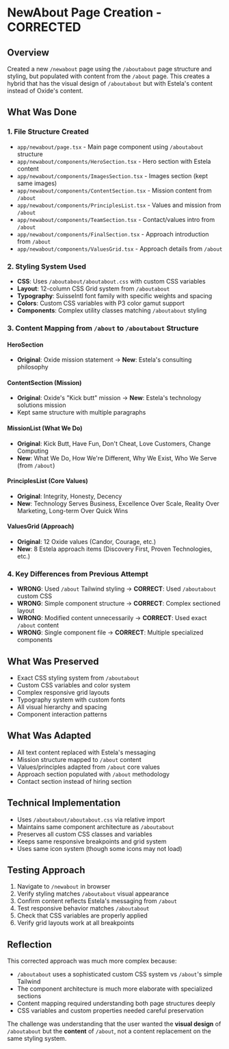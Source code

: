 # NewAbout Page Creation - CORRECTED

## Overview
Created a new `/newabout` page using the `/aboutabout` page structure and styling, but populated with content from the `/about` page. This creates a hybrid that has the visual design of `/aboutabout` but with Estela's content instead of Oxide's content.

## What Was Done

### 1. File Structure Created
- `app/newabout/page.tsx` - Main page component using `/aboutabout` structure
- `app/newabout/components/HeroSection.tsx` - Hero section with Estela content
- `app/newabout/components/ImagesSection.tsx` - Images section (kept same images)
- `app/newabout/components/ContentSection.tsx` - Mission content from `/about`
- `app/newabout/components/PrinciplesList.tsx` - Values and mission from `/about`
- `app/newabout/components/TeamSection.tsx` - Contact/values intro from `/about`
- `app/newabout/components/FinalSection.tsx` - Approach introduction from `/about`
- `app/newabout/components/ValuesGrid.tsx` - Approach details from `/about`

### 2. Styling System Used
- **CSS**: Uses `/aboutabout/aboutabout.css` with custom CSS variables
- **Layout**: 12-column CSS Grid system from `/aboutabout`
- **Typography**: SuisseIntl font family with specific weights and spacing
- **Colors**: Custom CSS variables with P3 color gamut support
- **Components**: Complex utility classes matching `/aboutabout` styling

### 3. Content Mapping from `/about` to `/aboutabout` Structure

#### HeroSection
- **Original**: Oxide mission statement → **New**: Estela's consulting philosophy

#### ContentSection (Mission)
- **Original**: Oxide's "Kick butt" mission → **New**: Estela's technology solutions mission
- Kept same structure with multiple paragraphs

#### MissionList (What We Do)
- **Original**: Kick Butt, Have Fun, Don't Cheat, Love Customers, Change Computing
- **New**: What We Do, How We're Different, Why We Exist, Who We Serve (from `/about`)

#### PrinciplesList (Core Values)
- **Original**: Integrity, Honesty, Decency
- **New**: Technology Serves Business, Excellence Over Scale, Reality Over Marketing, Long-term Over Quick Wins

#### ValuesGrid (Approach)
- **Original**: 12 Oxide values (Candor, Courage, etc.)
- **New**: 8 Estela approach items (Discovery First, Proven Technologies, etc.)

### 4. Key Differences from Previous Attempt
- **WRONG**: Used `/about` Tailwind styling → **CORRECT**: Used `/aboutabout` custom CSS
- **WRONG**: Simple component structure → **CORRECT**: Complex sectioned layout
- **WRONG**: Modified content unnecessarily → **CORRECT**: Used exact `/about` content
- **WRONG**: Single component file → **CORRECT**: Multiple specialized components

## What Was Preserved
- Exact CSS styling system from `/aboutabout`
- Custom CSS variables and color system
- Complex responsive grid layouts
- Typography system with custom fonts
- All visual hierarchy and spacing
- Component interaction patterns

## What Was Adapted
- All text content replaced with Estela's messaging
- Mission structure mapped to `/about` content
- Values/principles adapted from `/about` core values
- Approach section populated with `/about` methodology
- Contact section instead of hiring section

## Technical Implementation
- Uses `/aboutabout/aboutabout.css` via relative import
- Maintains same component architecture as `/aboutabout`
- Preserves all custom CSS classes and variables
- Keeps same responsive breakpoints and grid system
- Uses same icon system (though some icons may not load)

## Testing Approach
1. Navigate to `/newabout` in browser
2. Verify styling matches `/aboutabout` visual appearance
3. Confirm content reflects Estela's messaging from `/about`
4. Test responsive behavior matches `/aboutabout`
5. Check that CSS variables are properly applied
6. Verify grid layouts work at all breakpoints

## Reflection
This corrected approach was much more complex because:
- `/aboutabout` uses a sophisticated custom CSS system vs `/about`'s simple Tailwind
- The component architecture is much more elaborate with specialized sections
- Content mapping required understanding both page structures deeply
- CSS variables and custom properties needed careful preservation

The challenge was understanding that the user wanted the **visual design** of `/aboutabout` but the **content** of `/about`, not a content replacement on the same styling system.